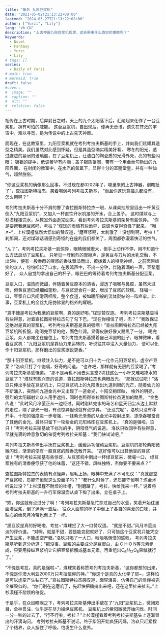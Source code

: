 ```yaml
---
title: "番外 九阳豆浆机"
date: "2021-05-02T21:13:22+08:00"
lastmod: "2024-03-27T21:13:22+08:00"
author: ["Yurzi", "Lily"]
lang: "zh-CN"
description: "上古神器九阳豆浆机现世，这会带来什么奇妙的事情呢？"
keywords:
  - Novel
  - Fantasy
  - Yurzi
  - Lily
# tags: []
series:
  - Daily of Yurzi
# math: true
# mermaid: true
draft: false
#cover:
#  image: ""
#  caption: ""
#  alt: ""
#  relative: false
---
```


相传在上古时期，后羿射日之时，天上的九个太阳落下后，汇聚起来化作了一台豆浆机，拥有可怕的威能。
这台豆浆机，自出现后，便再无音讯，遗失在苍茫的宇宙中，难以寻觅，是为传说中的上古先天神器。

而现在，在这教室里，九阳豆浆机就在考列考拉夫斯基的手上，并向我们炫耀其造型之精美。我们虽然对此感到怀疑，但是其造型确实精美好看，
寒冬的阳光，透过朦胧的紧闭的玻璃窗，在了豆浆机上，让洁白的陶瓷质的光滑外壳，亮的有些闪眼；
镀银的提手，低调奢华有内涵；盖子银质镶圈，带有一个用金丝勾勒出的九阳界面，
在封闭的教室中，在水汽的氤氲下，显得十分的富丽堂皇，并有一种仙气，超然脱俗。

“你这豆浆机的确像那么回事，不过现在都0202年了，哪里来的上古神器，别瞎扯了”，查拉图斯特拉杰，笑着嘲讽考列考拉夫斯基，
“而且你这玩意插头都没有，怎么用啊？”

考列考拉夫斯基十分不屑的瞥了查拉图斯特拉杰一眼，从课桌抽屉里舀出一杯黄豆倒入“九阳豆浆机”，又加入一杯直饮开水机接的开水，合上盖子。
这时煤球与上杉漠槿接完水，从教室外面逛完回来，看到考列考拉夫斯基的架势有些惊异。
“你是要帮我磨豆浆吗，考拉？”煤球的表情有些诡异，语调也变得奇怪了起来。
“哦↗~“，上杉漠槿恍然大悟似的赞叹道，“磨豆浆啊，太刺激了！没想到啊，考拉！”
刹那间，还对煤球话语感到奇怪的在座的我们都笑了，周围都弥漫着快活的空气。

“ん？”，考列考拉夫斯基一脸惊异，眼睛微微瞪大，但手上动作不停，用不知道什么方法启动了豆浆机。
只听见一阵剧烈的摩擦声，是黄豆与刀片的水乳交融，不出5秒，便有一股香醇的豆浆的香味飘溢而出，撩拨着人的嗅觉神经，
之前面带嬉笑的众人，纷纷咽起了口水，在轰鸣声中，不出一分钟，伴随着滴的一声，豆浆磨好了，
众人自觉的拿出自己的杯子，眼巴巴的等待着考列考拉夫斯基分配豆浆。

豆浆入口，温热而微甜，伴随着黄豆原本的清香，浸透了咽喉与鼻腔，虽然未过筛，但黄豆渣已经细如齑粉，与豆浆混合在一起，增加了豆浆的软糯。
轻嘬一口，豆浆自口舌间滑落咽喉，整个食道，被如暖阳般的流体熨帖的一阵痉挛。此事，豆浆机上的金丝九阳仿佛显的格外的耀眼。

“真不愧是考拉为我磨的豆浆啊，真的是好喝。”煤球赞叹道。
考列考拉夫斯基显得有些得意，对着查拉图斯特拉杰勾了勾下巴，“现在你相信了吧，杰？”
“我敢保证这绝对是真的豆浆机，考列考拉夫斯基是真的强啊！”查拉图斯特拉杰已经被九阳豆浆机所折服，刚喝完豆浆的他，面色红润，显得皮肤好像又黝黑了一分。
喝完豆浆，众人都瘫坐在座位上，考列考拉夫斯基摸着自己浑圆的肚子，眼神微眯，看着豆浆机：“九阳豆浆机是靠仙力来运转的，听说往其中注入大量仙力，
便可以化作十阳豆浆机，那样磨出的豆浆据说更香。”

“那十阳豆浆机，继续注入仙力，是不是可以归十为一化作元阳豆浆机，虚空产豆浆？”洛玖只打了个饱嗝，好奇的问道。
“也许吧，那样就有无限的豆浆喝了。”考列考拉夫斯基感慨道。
“那不是再也不用去买食堂2块钱这么一小杯又难喝掺水的豆浆了？“煤球有些兴奋的说道，查拉图斯特拉杰也两眼放光。
“那就试试吧！”洛玖只伸出手放在豆浆机上，只见豆浆机上的九阳发出九道刺眼的光芒，随着仙力的不断涌入，突然间九道金光中又出现了一道金光，十阳交相辉映，
格外的明亮，强烈的太阳辐射让众人用手遮挡，同时也照得查拉图斯特拉杰更加的黝黑。
“金色传说！”此时风月冷萤正从一边经过。同时刚转完水的马艺和星天归尘从边上默默的走过，瞟了那光一眼，有点惊异但也就有点惊异。
“还没完呢“，洛玖只没有移开手，十阳的强度进一步增强，一抹紫光渐渐的从金光中投射出来，逐渐吞噬蚕食了其他的金光。最终只留下一轮紫金的元阳烙印在豆浆机上。
“真的是强啦，玖只！”考列考拉夫斯基放下挡光的手，阴阳怪气的说道。
洛玖只收回手有些得意，早就充满的馋意急切的催促考列考拉夫斯基：“我们快试试吧。”

考列考拉夫斯基伸出手抚在豆浆机上，缓缓运功催动豆浆机。豆浆机的那轮紫阳微微闪烁，渐渐的便有一股豆浆的醇香逸散开来。
“这好像可以出其他豆的豆浆诶！”考列考拉夫斯基有些惊讶，从豆浆机中倒出一杯绿豆浆来，微嘬一口，
绿豆浆独有的清香便俘获了他的味蕾，“这还不错，风味独特，杰你要不要来点？”

查拉图斯特拉杰的表情有点怪异，眉毛上扬，眼神中充满了不可思议：“真就虚空产豆浆呗，质能守恒就这么没面子吗？”
“都什么时候了，还质能守恒啊？炼金术听说过没？”上杉漠槿不耐烦的吐槽，“别磨蹭了，考拉，快给我来一杯。”
说着将考列考拉夫斯基的一升行军保温壶从桌下掏了出来，立在桌子上。

“欸，你这就有点过分了啊！”考列考拉夫斯基急忙掠过自己的水壶，笑着开始往里面灌豆浆，倒了满满一壶后，
往众人面前的杯子中倒上了各自的喜爱的口味，并贴心的给风月冷萤也倒上了一杯。

“黑豆浆是真的好喝啦，考拉~”煤球抿了大一口赞叹道。
“就是不甜。”风月冷萤淡淡的评价道。
“对啊，就是不甜，要是能变甜就好了，只可惜这个豆浆机只能凭空产生豆浆，不能虚空产糖。”洛玖只喝了一大口，咂咂嘴惋惜的感叹。
考列考拉夫斯基听到这分析道：“那没事，豆浆的主要成分是豆蛋白，由 C H O N等元素组成，只要用操纵豆浆机让它把豆浆拆解成基本元素，再重组出$C_6H_{12}O_6$果糖就行了。”

“不愧是考拉，真的是强啦~”，煤球笑着称赞考列考拉夫斯基，“这你都想的出来，不愧是你澳大利亚2000万只考拉信仰的神。”
“你这个是真的太化学了耶~，这样怕是可以虚空产生钻石了。”查拉图斯特拉杰感叹道，面容沮丧，仿佛自己的信仰被完全摧毁似的。
“你们别在这磨叽了，先赶快把糖搞出来吧，还在这里扯来扯去。”上杉漠槿不耐烦的催促。

于是乎，在众目睽睽之下，考列考拉夫斯基伸出手放在了“九阳”豆浆机上，微闭双目，全神贯注，似乎是在尽力操纵豆浆机。
豆浆机上的紫阳微微开始闪烁，时间一分一秒的过去了，“行不行啦，考拉？”上杉漠槿看着考列考拉夫斯基头上逐渐冒出的汗滴询问。
考列考拉夫斯基不说话。终于紫阳开始疯狂闪烁，洛玖只赶紧捏了个结界，众人摒住了呼吸，怕发生什么意外。
